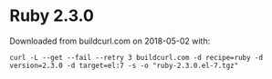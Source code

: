# Ruby 2.3.0

Downloaded from buildcurl.com on 2018-05-02 with:

```
curl -L --get --fail --retry 3 buildcurl.com -d recipe=ruby -d version=2.3.0 -d target=el:7 -s -o "ruby-2.3.0.el-7.tgz"
```
